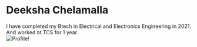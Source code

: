 # Deeksha Chelamalla
I have completed my Btech in Electrical and Electronics Engineering in 2021. And worked at TCS for 1 year. </br>
![Profile!](C:\Users\S554975\Desktop\webapps-repos\P1.jpeg)